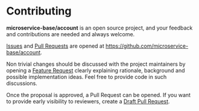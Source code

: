 # Contributing

**microservice-base/account** is an open source project, and your feedback and contributions
are needed and always welcome.

[Issues] and [Pull Requests] are opened at https://github.com/microservice-base/account.

Non trivial changes should be discussed with the project maintainers by
opening a [Feature Request] clearly explaining rationale, background
and possible implementation ideas. Feel free to provide code in such
discussions.

Once the proposal is approved, a Pull Request can be opened. If you want
to provide early visibility to reviewers, create a [Draft Pull Request].

[Issues]: https://github.com/microservice-base/account/issues
[Pull Requests]: https://github.com/microservice-base/account/pulls
[Feature Request]: https://github.com/microservice-base/account/issues/new?template=feature_request.md
[Draft Pull Request]: https://github.blog/2019-02-14-introducing-draft-pull-requests/
